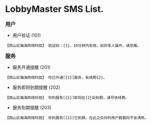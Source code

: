 # LobbyMaster SMS List.

<big>**用户**</big>

* 用户验证 (101)
```
【西山区瀚海网络科技】 验证码：{1}，10分钟内有效。如非本人操作，请忽略。
```

<big>**服务**</big>

* 服务开通提醒 (201)
```
【西山区瀚海网络科技】 你已开通[{1}]服务，有效期{2}。
```
* 服务即将到期提醒 (202)
```
【西山区瀚海网络科技】 你的服务[{1}]即将在{2}后到期，请尽快续费。
```
* 服务到期提醒 (203)
```
【西山区瀚海网络科技】 你的服务[{1}]已到期，在此之后你的用户数据将不会清除。
```
